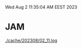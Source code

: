 Wed Aug  2 11:35:04 AM EEST 2023
# JAM
<a href='./cache/202308/02_11.log'>./cache/202308/02_11.log</a>
